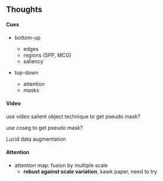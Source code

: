## Thoughts

#### Cues

- bottom-up
  - edges
  - regions (SPP, MCG)
  - saliency

- top-down
  - attention
  - masks





#### Video

use video salient object technique to get pseudo mask?

use coseg to get pseudo mask? 

Lucid data augmentation

#### Attention

- attention map: fusion by multiple scale
  - **robust against scale variation**, kawk paper, need to try

